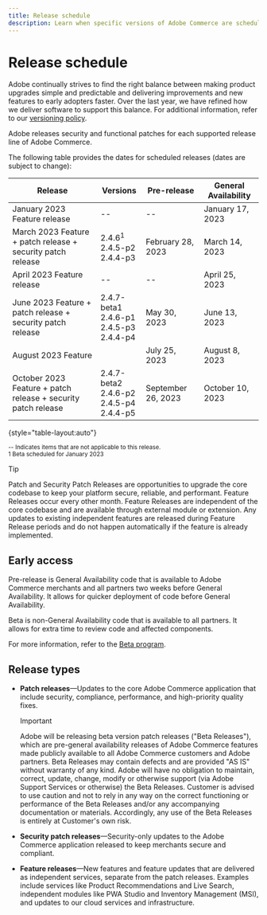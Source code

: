 ```yaml
---
title: Release schedule
description: Learn when specific versions of Adobe Commerce are scheduled for beta, pre-release, and general availability.
---
```


# Release schedule

Adobe continually strives to find the right balance between making product upgrades simple and predictable and delivering improvements and new features to early adopters faster. Over the last year, we have refined how we deliver software to support this balance. For additional information, refer to our [versioning policy](versioning-policy.md).

Adobe releases security and functional patches for each supported release line of Adobe Commerce.

The following table provides the dates for scheduled releases (dates are subject to change):

| Release                                                       | Versions                                        | Pre-release        | General Availability |
|---------------------------------------------------------------|-------------------------------------------------|--------------------|----------------------|
| January 2023 Feature release                                  | \-\-                                            | \-\-               | January 17, 2023     |
| March 2023 Feature + patch release + security patch release   | 2.4.6<sup>1</sup><br>2.4.5-p2<br>2.4.4-p3       | February 28, 2023  | March 14, 2023       |
| April 2023 Feature release                                    | \-\-                                            | \-\-               | April 25, 2023       |
| June 2023 Feature + patch release + security patch release    | 2.4.7-beta1<br>2.4.6-p1<br>2.4.5-p3<br>2.4.4-p4 | May 30, 2023       | June 13, 2023        |
| August 2023 Feature                                           |                                                 | July 25, 2023      | August 8, 2023       |
| October 2023 Feature + patch release + security patch release | 2.4.7-beta2<br>2.4.6-p2<br>2.4.5-p4<br>2.4.4-p5 | September 26, 2023 | October 10, 2023     |

{style="table-layout:auto"}

<sup>\-\- Indicates items that are not applicable to this release.</sup><br>
<sup>1 Beta scheduled for January 2023</sup><br>

>[!TIP]
>
>Patch and Security Patch Releases are opportunities to upgrade the core codebase to keep your platform secure, reliable, and performant. Feature Releases occur every other month. Feature Releases are independent of the core codebase and are available through external module or extension. Any updates to existing independent features are released during Feature Release periods and do not happen automatically if the feature is already implemented.

## Early access

Pre-release is General Availability code that is available to Adobe Commerce merchants and all partners two weeks before General Availability. It allows for quicker deployment of code before General Availability.

Beta is non-General Availability code that is available to all partners. It allows for extra time to review code and affected components.

For more information, refer to the [Beta program](beta-program.md).

## Release types

-  **Patch releases**—Updates to the core Adobe Commerce application that include security, compliance, performance, and high-priority quality fixes.

   >[!IMPORTANT]
   >
   >Adobe will be releasing beta version patch releases ("Beta Releases"), which are pre-general availability releases of Adobe Commerce features made publicly available to all Adobe Commerce customers and Adobe partners. Beta Releases may contain defects and are provided "AS IS" without warranty of any kind. Adobe will have no obligation to maintain, correct, update, change, modify or otherwise support (via Adobe Support Services or otherwise) the Beta Releases. Customer is advised to use caution and not to rely in any way on the correct functioning or performance of the Beta Releases and/or any accompanying documentation or materials. Accordingly, any use of the Beta Releases is entirely at Customer's own risk. 
   
-  **Security patch releases**—Security-only updates to the Adobe Commerce application released to keep merchants secure and compliant.
-  **Feature releases**—New features and feature updates that are delivered as independent services, separate from the patch releases. Examples include services like Product Recommendations and Live Search, independent modules like PWA Studio and Inventory Management (MSI), and updates to our cloud services and infrastructure.
